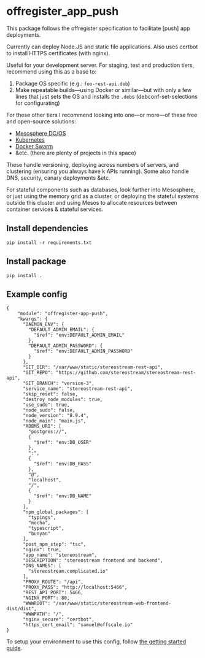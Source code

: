 offregister_app_push
====================
This package follows the offregister specification to facilitate [push] app deployments.

Currently can deploy Node.JS and static file applications. Also uses certbot to install HTTPS certificates (with nginx).

Useful for your development server. For staging, test and production tiers, recommend using this as a base to:

  1. Package OS specific (e.g.: `foo-rest-api.deb`)
  2. Make repeatable builds—using Docker or similar—but with only a few lines that just sets the OS and installs the `.deb`s  (debconf-set-selections for configurating)

For these other tiers I recommend looking into one—or more—of these free and open-source solutions:

  - [Mesosphere DC/OS](https://dcos.io)
  - [Kubernetes](https://kubernetes.io)
  - [Docker Swarm](https://docs.docker.com/engine/swarm)
  - &etc. (there are plenty of projects in this space)

These handle versioning, deploying across numbers of servers, and clustering (ensuring you always have k APIs running).
Some also handle DNS, security, canary deployments &etc.

For stateful components such as databases, look further into Mesosphere, or just using the memory grid as a cluster, or deploying the stateful systems outside this cluster and using Mesos to allocate resources between container services & stateful services.

## Install dependencies

    pip install -r requirements.txt

## Install package

    pip install .

## Example config

    {
        "module": "offregister-app-push",
        "kwargs": {
          "DAEMON_ENV": {
            "DEFAULT_ADMIN_EMAIL": {
              "$ref": "env:DEFAULT_ADMIN_EMAIL"
            },
            "DEFAULT_ADMIN_PASSWORD": {
              "$ref": "env:DEFAULT_ADMIN_PASSWORD"
            }
          },
          "GIT_DIR": "/var/www/static/stereostream-rest-api",
          "GIT_REPO": "https://github.com/stereostream/stereostream-rest-api",
          "GIT_BRANCH": "version-3",
          "service_name": "stereostream-rest-api",
          "skip_reset": false,
          "destroy_node_modules": true,
          "use_sudo": true,
          "node_sudo": false,
          "node_version": "8.9.4",
          "node_main": "main.js",
          "RDBMS_URI": [
            "postgres://",
            {
              "$ref": "env:DB_USER"
            },
            ":",
            {
              "$ref": "env:DB_PASS"
            },
            "@",
            "localhost",
            "/",
            {
              "$ref": "env:DB_NAME"
            }
          ],
          "npm_global_packages": [
            "typings",
            "mocha",
            "typescript",
            "bunyan"
          ],
          "post_npm_step": "tsc",
          "nginx": true,
          "app_name": "stereostream",
          "DESCRIPTION": "stereostream frontend and backend",
          "DNS_NAMES": [
            "stereostream.complicated.io"
          ],
          "PROXY_ROUTE": "/api",
          "PROXY_PASS": "http://localhost:5466",
          "REST_API_PORT": 5466,
          "NGINX_PORT": 80,
          "WWWROOT": "/var/www/static/stereostream-web-frontend-dist/dist",
          "WWWPATH": "/",
          "nginx_secure": "certbot",
          "https_cert_email": "samuel@offscale.io"
    }

To setup your environment to use this config, follow [the getting started guide](https://offscale.io/docs/getting-started).
